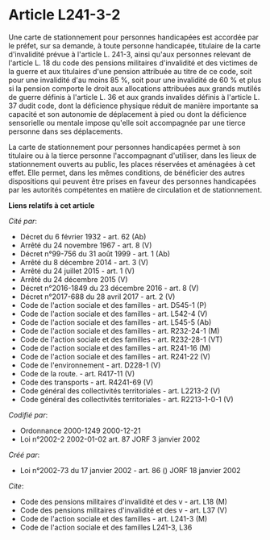 # Article L241-3-2

Une carte de stationnement pour personnes handicapées est accordée par le préfet, sur sa demande, à toute personne
handicapée, titulaire de la carte d'invalidité prévue à l'article L. 241-3, ainsi qu'aux personnes relevant de l'article L.
18 du code des pensions militaires d'invalidité et des victimes de la guerre et aux titulaires d'une pension attribuée au
titre de ce code, soit pour une invalidité d'au moins 85 %, soit pour une invalidité de 60 % et plus si la pension comporte
le droit aux allocations attribuées aux grands mutilés de guerre définis à l'article L. 36 et aux grands invalides définis à
l'article L. 37 dudit code, dont la déficience physique réduit de manière importante sa capacité et son autonomie de
déplacement à pied ou dont la déficience sensorielle ou mentale impose qu'elle soit accompagnée par une tierce personne dans
ses déplacements.

La carte de stationnement pour personnes handicapées permet à son titulaire ou à la tierce personne l'accompagnant
d'utiliser, dans les lieux de stationnement ouverts au public, les places réservées et aménagées à cet effet. Elle permet,
dans les mêmes conditions, de bénéficier des autres dispositions qui peuvent être prises en faveur des personnes handicapées
par les autorités compétentes en matière de circulation et de stationnement.

**Liens relatifs à cet article**

_Cité par_:

  - Décret du 6 février 1932 - art. 62 (Ab)
  - Arrêté du 24 novembre 1967 - art. 8 (V)
  - Décret n°99-756 du 31 août 1999 - art. 1 (Ab)
  - Arrêté du 8 décembre 2014 - art. 3 (V)
  - Arrêté du 24 juillet 2015 - art. 1 (V)
  - Arrêté du 24 décembre 2015 (V)
  - Décret n°2016-1849 du 23 décembre 2016 - art. 8 (V)
  - Décret n°2017-688 du 28 avril 2017 - art. 2 (V)
  - Code de l'action sociale et des familles - art. D545-1 (P)
  - Code de l'action sociale et des familles - art. L542-4 (V)
  - Code de l'action sociale et des familles - art. L545-5 (Ab)
  - Code de l'action sociale et des familles - art. R232-24-1 (M)
  - Code de l'action sociale et des familles - art. R232-28-1 (VT)
  - Code de l'action sociale et des familles - art. R241-16 (M)
  - Code de l'action sociale et des familles - art. R241-22 (V)
  - Code de l'environnement - art. D228-1 (V)
  - Code de la route. - art. R417-11 (V)
  - Code des transports - art. R4241-69 (V)
  - Code général des collectivités territoriales - art. L2213-2 (V)
  - Code général des collectivités territoriales - art. R2213-1-0-1 (V)

_Codifié par_:

  - Ordonnance 2000-1249 2000-12-21
  - Loi n°2002-2 2002-01-02 art. 87 JORF 3 janvier 2002

_Créé par_:

  - Loi n°2002-73 du 17 janvier 2002 - art. 86 () JORF 18 janvier 2002

_Cite_:

  - Code des pensions militaires d'invalidité et des v - art. L18 (M)
  - Code des pensions militaires d'invalidité et des v - art. L37 (V)
  - Code de l'action sociale et des familles - art. L241-3 (M)
  - Code de l'action sociale et des familles L241-3, L36
